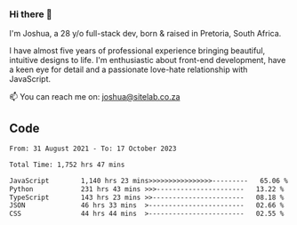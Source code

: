 ### Hi there 👋

I'm Joshua, a 28 y/o full-stack dev, born & raised in Pretoria, South Africa. 

I have almost five years of professional experience bringing beautiful, intuitive designs to life. I'm enthusiastic about front-end development, have a keen eye for detail and a passionate love-hate relationship with JavaScript.

📫 You can reach me on: joshua@sitelab.co.za

## **Code**

<!--START_SECTION:waka-->

```txt
From: 31 August 2021 - To: 17 October 2023

Total Time: 1,752 hrs 47 mins

JavaScript        1,140 hrs 23 mins>>>>>>>>>>>>>>>>---------   65.06 %
Python            231 hrs 43 mins >>>----------------------   13.22 %
TypeScript        143 hrs 23 mins >>-----------------------   08.18 %
JSON              46 hrs 33 mins  >------------------------   02.66 %
CSS               44 hrs 44 mins  >------------------------   02.55 %
```

<!--END_SECTION:waka-->
